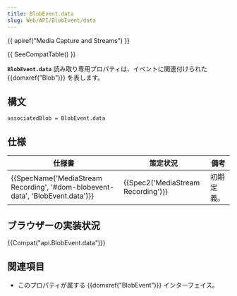 ```yaml
---
title: BlobEvent.data
slug: Web/API/BlobEvent/data
---
```


{{ apiref("Media Capture and Streams") }}

{{ SeeCompatTable() }}

**`BlobEvent.data`** 読み取り専用プロパティは、イベントに関連付けられた {{domxref("Blob")}} を表します。

## 構文

```
associatedBlob = BlobEvent.data
```

## 仕様

| 仕様書                                                                                                   | 策定状況                                     | 備考       |
| -------------------------------------------------------------------------------------------------------- | -------------------------------------------- | ---------- |
| {{SpecName('MediaStream Recording', '#dom-blobevent-data', 'BlobEvent.data')}} | {{Spec2('MediaStream Recording')}} | 初期定義。 |

## ブラウザーの実装状況

{{Compat("api.BlobEvent.data")}}

## 関連項目

- このプロパティが属する {{domxref("BlobEvent")}} インターフェイス。
